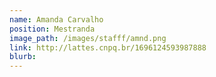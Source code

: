 ```yaml
---
name: Amanda Carvalho
position: Mestranda
image_path: /images/stafff/amnd.png
link: http://lattes.cnpq.br/1696124593987888
blurb:
---
```

